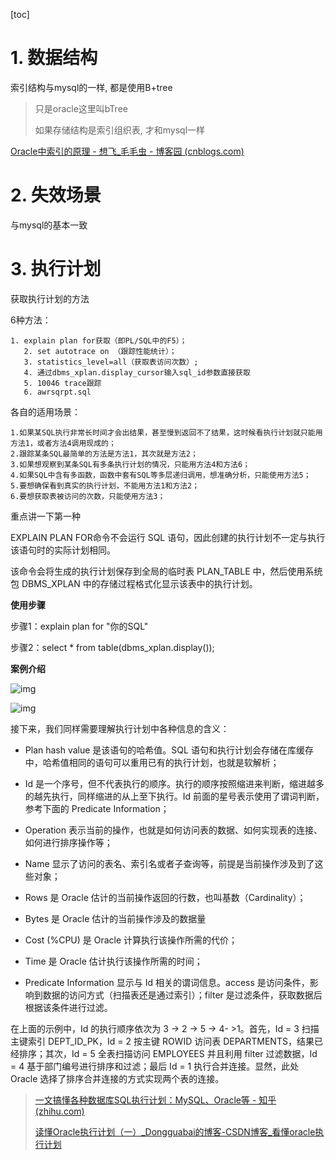[toc]



# 1. 数据结构

索引结构与mysql的一样, 都是使用B+tree 

> 只是oracle这里叫bTree
>
> 如果存储结构是索引组织表, 才和mysql一样

[Oracle中索引的原理 - 想飞_毛毛虫 - 博客园 (cnblogs.com)](https://www.cnblogs.com/java-learner/p/9567456.html)



# 2. 失效场景

与mysql的基本一致



# 3. 执行计划

获取执行计划的方法

6种方法：

    1. explain plan for获取（即PL/SQL中的F5）； 
       2. set autotrace on （跟踪性能统计）；    
       3. statistics_level=all（获取表访问次数）;
       4. 通过dbms_xplan.display_cursor输入sql_id参数直接获取
       5. 10046 trace跟踪
       6. awrsqrpt.sql

各自的适用场景：

    1.如果某SQL执行非常长时间才会出结果，甚至慢到返回不了结果，这时候看执行计划就只能用方法1，或者方法4调用现成的；
    2.跟踪某条SQL最简单的方法是方法1，其次就是方法2；
    3.如果想观察到某条SQL有多条执行计划的情况，只能用方法4和方法6；
    4.如果SQL中含有多函数，函数中套有SQL等多层递归调用，想准确分析，只能使用方法5；
    5.要想确保看到真实的执行计划，不能用方法1和方法2；
    6.要想获取表被访问的次数，只能使用方法3；



重点讲一下第一种

EXPLAIN PLAN FOR命令不会运行 SQL 语句，因此创建的执行计划不一定与执行该语句时的实际计划相同。

该命令会将生成的执行计划保存到全局的临时表 PLAN_TABLE 中，然后使用系统包 DBMS_XPLAN 中的存储过程格式化显示该表中的执行计划。

**使用步骤**

 步骤1：explain plan for "你的SQL"

 步骤2：select * from table(dbms_xplan.display()); 



**案例介绍**

![img](https://pic3.zhimg.com/v2-a9faef1a19b3d64d72d79b1b21f75912_r.jpg)

![img](https://pic1.zhimg.com/v2-0f6b3ed28089f9b81f1af6f91bee9de4_r.jpg)

接下来，我们同样需要理解执行计划中各种信息的含义：

- Plan hash value 是该语句的哈希值。SQL 语句和执行计划会存储在库缓存中，哈希值相同的语句可以重用已有的执行计划，也就是软解析；

- Id 是一个序号，但不代表执行的顺序。执行的顺序按照缩进来判断，缩进越多的越先执行，同样缩进的从上至下执行。Id 前面的星号表示使用了谓词判断，参考下面的 Predicate Information；

- Operation 表示当前的操作，也就是如何访问表的数据、如何实现表的连接、如何进行排序操作等；

- Name 显示了访问的表名、索引名或者子查询等，前提是当前操作涉及到了这些对象；

- Rows 是 Oracle 估计的当前操作返回的行数，也叫基数（Cardinality）；

- Bytes 是 Oracle 估计的当前操作涉及的数据量

- Cost (%CPU) 是 Oracle 计算执行该操作所需的代价；

- Time 是 Oracle 估计执行该操作所需的时间；

- Predicate Information 显示与 Id 相关的谓词信息。access 是访问条件，影响到数据的访问方式（扫描表还是通过索引）；filter 是过滤条件，获取数据后根据该条件进行过滤。

  

在上面的示例中，Id 的执行顺序依次为 3 -> 2 -> 5 -> 4- >1。首先，Id = 3 扫描主键索引 DEPT_ID_PK，Id = 2 按主键 ROWID 访问表 DEPARTMENTS，结果已经排序；其次，Id = 5 全表扫描访问 EMPLOYEES 并且利用 filter 过滤数据，Id = 4 基于部门编号进行排序和过滤；最后 Id = 1 执行合并连接。显然，此处 Oracle 选择了排序合并连接的方式实现两个表的连接。



> [一文搞懂各种数据库SQL执行计划：MySQL、Oracle等 - 知乎 (zhihu.com)](https://zhuanlan.zhihu.com/p/99331255)
>
> [读懂Oracle执行计划（一）_Dongguabai的博客-CSDN博客_看懂oracle执行计划](https://blog.csdn.net/Dongguabai/article/details/84306751)